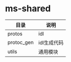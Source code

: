 # ms-shared
|  目录   | 说明  |
|  ----  | ----  |
| protos  | idl |
| protoc_gen  | idl生成代码 |
| utils | 通用模块 |
